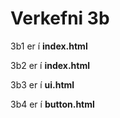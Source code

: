 # Verkefni 3b

3b1 er í **index.html**

3b2 er í **index.html**

3b3 er í **ui.html**

3b4 er í **button.html**